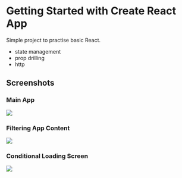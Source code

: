 # Getting Started with Create React App

Simple project to practise basic React.

- state management
- prop drilling
- http

## Screenshots

### Main App

<img src ='https://github.com/emmanueletti/robofriends-v2/blob/main/docs/Screenshot%201.png'>

### Filtering App Content

<img src ='https://github.com/emmanueletti/robofriends-v2/blob/main/docs/Screenshot%202.png'>

### Conditional Loading Screen

<img src ='https://github.com/emmanueletti/robofriends-v2/blob/main/docs/Screenshot%203.png'>
